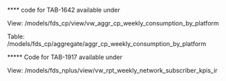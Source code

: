 **** code for TAB-1642 available under 


View:
/models/fds_cp/view/vw_aggr_cp_weekly_consumption_by_platform

Table:
/models/fds_cp/aggregate/aggr_cp_weekly_consumption_by_platform




***** Code for TAB-1917 available under

View:
/models/fds_nplus/view/vw_rpt_weekly_network_subscriber_kpis_ir